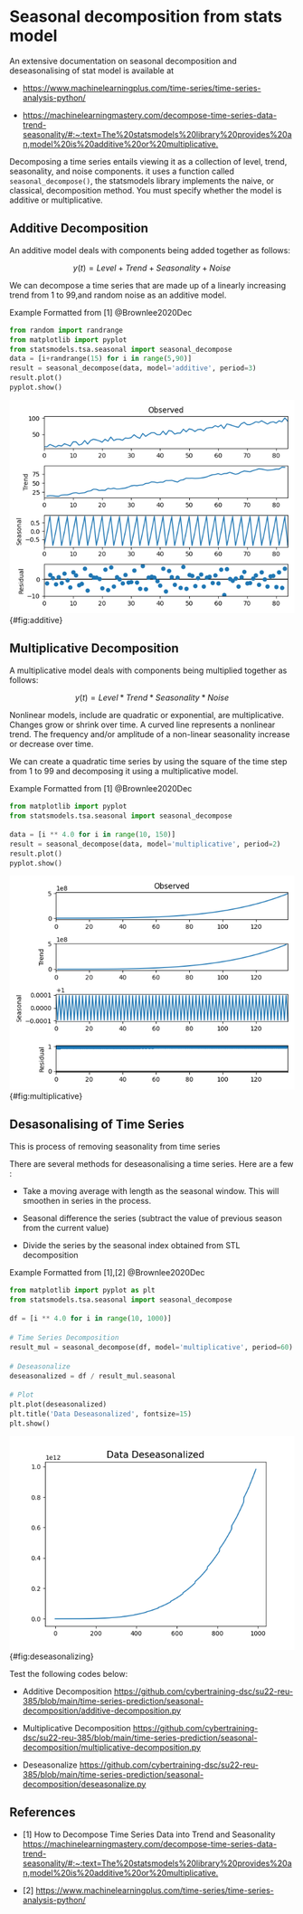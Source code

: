 # Seasonal decomposition from stats model

An extensive documentation on seasonal decomposition and deseasonalising of stat model is
available at

* <https://www.machinelearningplus.com/time-series/time-series-analysis-python/>

* <https://machinelearningmastery.com/decompose-time-series-data-trend-seasonality/#:~:text=The%20statsmodels%20library%20provides%20an,model%20is%20additive%20or%20multiplicative.>


Decomposing a time series entails viewing it as a collection of
level, trend, seasonality, and noise components. it uses
a function called `seasonal_decompose()`, the statsmodels library 
implements the naive, or classical, decomposition method. You must 
specify whether the model is additive or multiplicative.

## Additive Decomposition

An additive model deals with components being added together as 
follows:

$$ y(t) = Level + Trend + Seasonality + Noise $$

We can decompose a time series that are made up of a linearly increasing trend from
1 to 99,and random noise as an additive model.

Example Formatted from [1] @Brownlee2020Dec

```python
from random import randrange
from matplotlib import pyplot
from statsmodels.tsa.seasonal import seasonal_decompose
data = [i+randrange(15) for i in range(5,90)]
result = seasonal_decompose(data, model='additive', period=3)
result.plot()
pyplot.show()
```

![Additive Decomposition](images/additive.png){#fig:additive}

## Multiplicative Decomposition

A multiplicative model deals with components being multiplied together as 
follows:

$$ y(t) = Level * Trend * Seasonality * Noise $$

Nonlinear models, include are quadratic or exponential, are multiplicative. 
Changes grow or shrink over time. A curved line represents a nonlinear trend.
The frequency and/or amplitude of a non-linear seasonality increase or decrease
over time.

We can create a quadratic time series by using the square of the time step from 
1 to 99 and decomposing it using a multiplicative model.

Example Formatted from [1] @Brownlee2020Dec

```python
from matplotlib import pyplot
from statsmodels.tsa.seasonal import seasonal_decompose

data = [i ** 4.0 for i in range(10, 150)]
result = seasonal_decompose(data, model='multiplicative', period=2)
result.plot()
pyplot.show()

```
![Multiplicative Decomposition](images/multiplicative.png){#fig:multiplicative}

## Desasonalising of Time Series

This is process of removing seasonality from time series 

There are several methods for deseasonalising a time series. Here are a few :

* Take a moving average with length as the seasonal window. This will smoothen in series in the process.

* Seasonal difference the series (subtract the value of previous season from the current value)

* Divide the series by the seasonal index obtained from STL decomposition

Example Formatted from [1],[2] @Brownlee2020Dec

```python
from matplotlib import pyplot as plt
from statsmodels.tsa.seasonal import seasonal_decompose

df = [i ** 4.0 for i in range(10, 1000)]

# Time Series Decomposition
result_mul = seasonal_decompose(df, model='multiplicative', period=60)

# Deseasonalize
deseasonalized = df / result_mul.seasonal

# Plot
plt.plot(deseasonalized)
plt.title('Data Deseasonalized', fontsize=15)
plt.show()
```

![De seasonalizing a time series](images/deseasonalize.png){#fig:deseasonalizing}

Test the following codes below:

* Additive Decomposition <https://github.com/cybertraining-dsc/su22-reu-385/blob/main/time-series-prediction/seasonal-decomposition/additive-decomposition.py>

* Multiplicative Decomposition <https://github.com/cybertraining-dsc/su22-reu-385/blob/main/time-series-prediction/seasonal-decomposition/multiplicative-decomposition.py>

* Deseasonalize  <https://github.com/cybertraining-dsc/su22-reu-385/blob/main/time-series-prediction/seasonal-decomposition/deseasonalize.py>

## References

* [1] How to Decompose Time Series Data into Trend and Seasonality  <https://machinelearningmastery.com/decompose-time-series-data-trend-seasonality/#:~:text=The%20statsmodels%20library%20provides%20an,model%20is%20additive%20or%20multiplicative.>

* [2] <https://www.machinelearningplus.com/time-series/time-series-analysis-python/>


